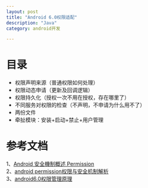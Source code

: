 ```yaml
---
layout: post
title: "Android 6.0权限适配"
description: "Java"
category: android开发

---
```

# 目录

* 权限声明来源（普通权限如何处理）
* 权限动态申请（更新及回调逻辑）
* 权限持久化（授权一次不用在授权，存在哪里了）
* 不同服务对权限的检查（不声明，不申请为什么用不了）
* 两份文件
* 牵扯模块：安装+启动+禁止+用户管理

  
# 参考文档

1、[Android 安全機制概述 Permission](http://fanli7.net/a/JAVAbiancheng/ANT/20121203/265086.html)       
2、[android permission权限与安全机制解析](http://www.mobile-open.com/2015/89851.html)      
3、[android6.0权限管理原理](http://m.blog.csdn.net/article/details?id=52187392)